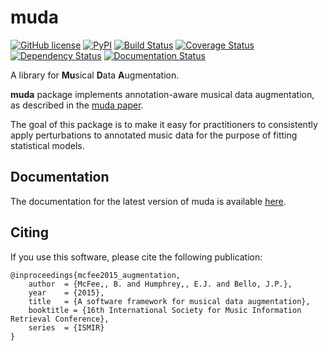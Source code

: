 muda
====
[![GitHub license](https://img.shields.io/badge/license-ISC-blue.svg)](https://raw.githubusercontent.com/bmcfee/muda/master/LICENSE.md)
[![PyPI](https://img.shields.io/pypi/v/muda.svg)](https://pypi.python.org/pypi/muda)
[![Build Status](https://travis-ci.org/bmcfee/muda.svg?branch=master)](https://travis-ci.org/bmcfee/muda)
[![Coverage Status](https://coveralls.io/repos/bmcfee/muda/badge.svg?branch=master&service=github)](https://coveralls.io/github/bmcfee/muda?branch=master)
[![Dependency Status](https://dependencyci.com/github/bmcfee/muda/badge)](https://dependencyci.com/github/bmcfee/muda)
[![Documentation Status](https://readthedocs.org/projects/muda/badge/?version=latest)](http://muda.readthedocs.org/en/latest/?badge=latest)

A library for **Mu**sical **D**ata **A**ugmentation.

**muda** package implements annotation-aware musical data augmentation, as described in
the [muda paper](http://bmcfee.github.io/papers/ismir2015_augmentation.pdf).

The goal of this package is to make it easy for practitioners to consistently apply
perturbations to annotated music data for the purpose of fitting statistical models.


Documentation
-------------
The documentation for the latest version of muda is available [here](https://muda.readthedocs.io/en/latest/).


Citing
------
If you use this software, please cite the following publication:

```
@inproceedings{mcfee2015_augmentation,
    author  = {McFee,, B. and Humphrey,, E.J. and Bello, J.P.},
    year    = {2015},
    title   = {A software framework for musical data augmentation},
    booktitle = {16th International Society for Music Information Retrieval Conference},
    series  = {ISMIR}
}
```
